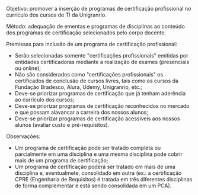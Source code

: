 Objetivo: promover a inserção de programas de certificação profissional no currículo dos cursos de TI da Unigranrio.

Método: adequação de ementas e programas de disciplinas ao conteúdo dos programas de certificação selecionados pelo corpo docente.

Premissas para inclusão de um programa de certificação profissional:

- Serão selecionadas somente "certificações profissionais" emitidas por entidades certificadoras mediante a realização de exames (presenciais ou online);
- Não são considerados como "certificações profissionais" os certificados de conclusão de cursos livres, tais como os cursos da Fundação Bradesco, Alura, Udemy, Unigranrio, etc.;
- Deve-se priorizar programas de certificação que já tenham aderência ao currículo dos cursos;
- Deve-se priorizar programas de certificação reconhecidos no mercado e que possam alavancar a carreira dos nossos alunos;
- Deve-se priorizar programas de certificação acessíveis aos nossos alunos (avaliar custo e pré-requisitos).

Observações:

- Um programa de certificação pode ser tratado completa ou parcialmente em uma disciplina e uma mesma disciplina pode cobrir mais de um programa de certificação;
- Um programa de certificação poderá ser tratado em mais de uma disciplina e, eventualmete, consolidado em outra (ex.: a certificação CPRE (Engenharia de Requisitos) é tratada em três diferentes disciplinas de forma complementar e está sendo consolidada em um PCA).